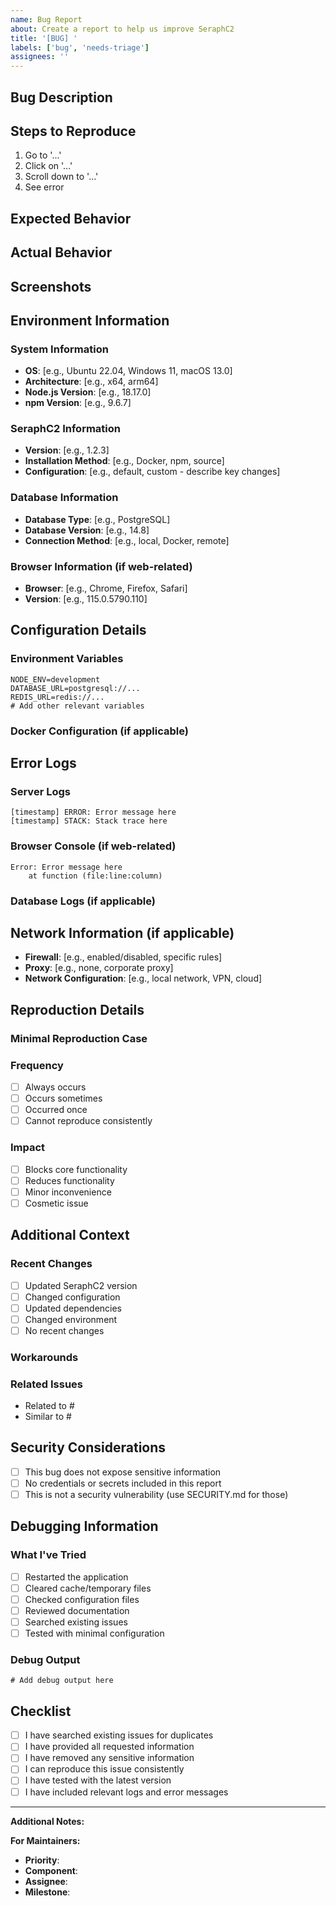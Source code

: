 ```yaml
---
name: Bug Report
about: Create a report to help us improve SeraphC2
title: '[BUG] '
labels: ['bug', 'needs-triage']
assignees: ''
---
```


## Bug Description

<!-- A clear and concise description of what the bug is -->

## Steps to Reproduce

<!-- Steps to reproduce the behavior -->

1. Go to '...'
2. Click on '...'
3. Scroll down to '...'
4. See error

## Expected Behavior

<!-- A clear and concise description of what you expected to happen -->

## Actual Behavior

<!-- A clear and concise description of what actually happened -->

## Screenshots

<!-- If applicable, add screenshots to help explain your problem -->

## Environment Information

### System Information
- **OS**: [e.g., Ubuntu 22.04, Windows 11, macOS 13.0]
- **Architecture**: [e.g., x64, arm64]
- **Node.js Version**: [e.g., 18.17.0]
- **npm Version**: [e.g., 9.6.7]

### SeraphC2 Information
- **Version**: [e.g., 1.2.3]
- **Installation Method**: [e.g., Docker, npm, source]
- **Configuration**: [e.g., default, custom - describe key changes]

### Database Information
- **Database Type**: [e.g., PostgreSQL]
- **Database Version**: [e.g., 14.8]
- **Connection Method**: [e.g., local, Docker, remote]

### Browser Information (if web-related)
- **Browser**: [e.g., Chrome, Firefox, Safari]
- **Version**: [e.g., 115.0.5790.110]

## Configuration Details

### Environment Variables
<!-- Share relevant environment variables (remove sensitive data) -->
```
NODE_ENV=development
DATABASE_URL=postgresql://...
REDIS_URL=redis://...
# Add other relevant variables
```

### Docker Configuration (if applicable)
<!-- Share docker-compose.yml or Dockerfile modifications -->

## Error Logs

### Server Logs
<!-- Include relevant server error logs -->
```
[timestamp] ERROR: Error message here
[timestamp] STACK: Stack trace here
```

### Browser Console (if web-related)
<!-- Include browser console errors -->
```
Error: Error message here
    at function (file:line:column)
```

### Database Logs (if applicable)
<!-- Include relevant database error logs -->

## Network Information (if applicable)

- **Firewall**: [e.g., enabled/disabled, specific rules]
- **Proxy**: [e.g., none, corporate proxy]
- **Network Configuration**: [e.g., local network, VPN, cloud]

## Reproduction Details

### Minimal Reproduction Case
<!-- Provide the smallest possible code/configuration that reproduces the issue -->

### Frequency
- [ ] Always occurs
- [ ] Occurs sometimes
- [ ] Occurred once
- [ ] Cannot reproduce consistently

### Impact
- [ ] Blocks core functionality
- [ ] Reduces functionality
- [ ] Minor inconvenience
- [ ] Cosmetic issue

## Additional Context

### Recent Changes
<!-- Any recent changes to your setup that might be related -->

- [ ] Updated SeraphC2 version
- [ ] Changed configuration
- [ ] Updated dependencies
- [ ] Changed environment
- [ ] No recent changes

### Workarounds
<!-- Any workarounds you've found -->

### Related Issues
<!-- Link to any related issues -->

- Related to #
- Similar to #

## Security Considerations

<!-- Important: Do not include sensitive information -->

- [ ] This bug does not expose sensitive information
- [ ] No credentials or secrets included in this report
- [ ] This is not a security vulnerability (use SECURITY.md for those)

## Debugging Information

### What I've Tried
<!-- List troubleshooting steps you've already attempted -->

- [ ] Restarted the application
- [ ] Cleared cache/temporary files
- [ ] Checked configuration files
- [ ] Reviewed documentation
- [ ] Searched existing issues
- [ ] Tested with minimal configuration

### Debug Output
<!-- Include any debug output that might be helpful -->

```
# Add debug output here
```

## Checklist

<!-- Please check all applicable items -->

- [ ] I have searched existing issues for duplicates
- [ ] I have provided all requested information
- [ ] I have removed any sensitive information
- [ ] I can reproduce this issue consistently
- [ ] I have tested with the latest version
- [ ] I have included relevant logs and error messages

---

**Additional Notes:**
<!-- Add any other context about the problem here -->

**For Maintainers:**
<!-- This section will be filled by maintainers -->
- **Priority**: 
- **Component**: 
- **Assignee**: 
- **Milestone**: